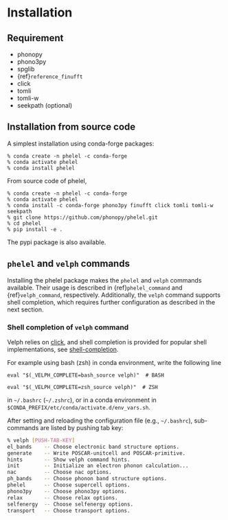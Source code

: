 # Installation

## Requirement

* phonopy
* phono3py
* spglib
* {ref}`reference_finufft`
* click
* tomli
* tomli-w
* seekpath (optional)

## Installation from source code

A simplest installation using conda-forge packages:

```
% conda create -n phelel -c conda-forge
% conda activate phelel
% conda install phelel
```

From source code of phelel,
```
% conda create -n phelel -c conda-forge
% conda activate phelel
% conda install -c conda-forge phono3py finufft click tomli tomli-w seekpath
% git clone https://github.com/phonopy/phelel.git
% cd phelel
% pip install -e .
```

The pypi package is also available.

## `phelel` and `velph` commands

Installing the phelel package makes the `phelel` and `velph` commands available.
Their usage is described in {ref}`phelel_command` and {ref}`velph_command`,
respectively. Additionally, the `velph` command supports shell completion, which
requires further configuration as described in the next section.

### Shell completion of `velph` command

Velph relies on [click](https://click.palletsprojects.com), and shell completion
is provided for popular shell implementations, see
[shell-completion](https://click.palletsprojects.com/en/stable/shell-completion/).

For example using bash (zsh) in conda environment, write the following line

```
eval "$(_VELPH_COMPLETE=bash_source velph)"  # BASH
```

```
eval "$(_VELPH_COMPLETE=zsh_source velph)"  # ZSH
```

in `~/.bashrc` (`~/.zshrc`), or in a conda environment in
`$CONDA_PREFIX/etc/conda/activate.d/env_vars.sh`.

After setting and reloading the configuration file (e.g., `~/.bashrc`),
sub-commands are listed by pushing tab key:

```bash
% velph [PUSH-TAB-KEY]
el_bands    -- Choose electronic band structure options.
generate    -- Write POSCAR-unitcell and POSCAR-primitive.
hints       -- Show velph command hints.
init        -- Initialize an electron phonon calculation...
nac         -- Choose nac options.
ph_bands    -- Choose phonon band structure options.
phelel      -- Choose supercell options.
phono3py    -- Choose phono3py options.
relax       -- Choose relax options.
selfenergy  -- Choose selfenergy options.
transport   -- Choose transport options.
```
